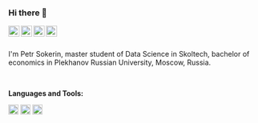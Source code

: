 ### Hi there 👋


<a href="https://vk.com/petrsokerin">
<img align="left" alt="VKontakte" width="22px" src="https://cdn.jsdelivr.net/npm/simple-icons@v3/icons/vk.svg" />
</a>
<a href="https://www.linkedin.com/in/your_profile">
<img align="left" alt="LinkdeIn" width="22px" src="https://cdn.jsdelivr.net/npm/simple-icons@v3/icons/linkedin.svg" />
</a>
<a href="https://t.me/Petr_Sokerin">
<img align="left" alt="Abhishek's Telegram" width="22px" src="https://cdn.jsdelivr.net/npm/simple-icons@v3/icons/telegram.svg" />
</a>
<a href="https://www.instagram.com/petr_sokerin">
<img align="left" alt="Instagram" width="22px" src="https://cdn.jsdelivr.net/npm/simple-icons@v3/icons/instagram..." />
</a>

<br />

<p> <br> I'm Petr Sokerin, master student of Data Science in Skoltech, bachelor of economics in Plekhanov Russian University, Moscow, Russia.</p>

<br />


**Languages and Tools:**

<code><img height="20" src="https://raw.githubusercontent.com/github/explore/80688e429a7d.."></code>
<code><img height="20" src="https://raw.githubusercontent.com/github/explore/80688e429a7d.."></code>
<code><img height="20" src="https://colab.research.google.com/img/colab_favicon_256px.png"></code>
